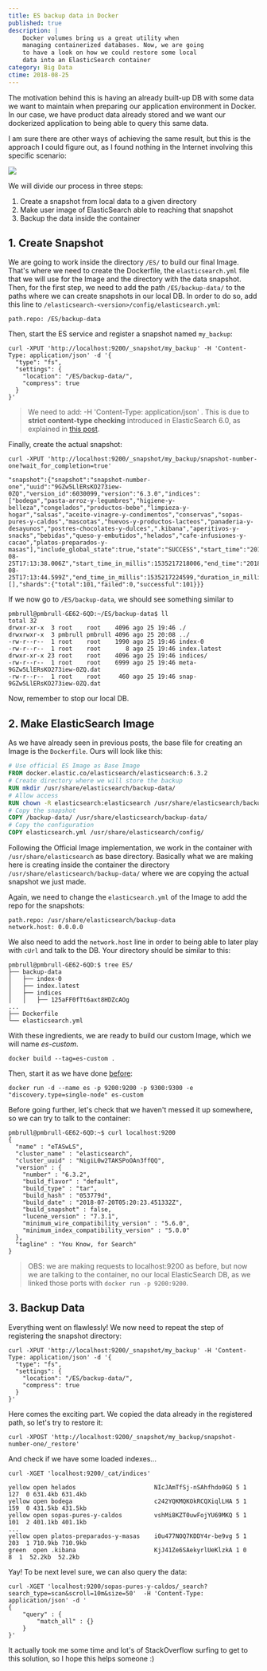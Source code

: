 ```yaml
---
title: ES backup data in Docker
published: true
description: |
    Docker volumes bring us a great utility when
    managing containerized databases. Now, we are going
    to have a look on how we could restore some local 
    data into an ElasticSearch container
category: Big Data
ctime: 2018-08-25
---
```


The motivation behind this is having an already built-up DB with some data we want to maintain when preparing our application environment in Docker. In our case, we have product data already stored and we want our dockerized application to being able to query this same data.

I am sure there are other ways of achieving the same result, but this is the approach I could figure out, as I found nothing in the Internet involving this specific scenario:

<img src="../../images/posts/bigdata/ES-restore.png" class="h-56 my-4 justify-center m-auto">

We will divide our process in three steps:

1. Create a snapshot from local data to a given directory
2. Make user image of ElasticSearch able to reaching that snapshot
3. Backup the data inside the container

## 1. Create Snapshot

We are going to work inside the directory `/ES/` to build our final Image. That's where we need to create the Dockerfile, the `elasticsearch.yml` file that we will use for the Image and the directory with the data snapshot. Then, for the first step, we need to add the path `/ES/backup-data/` to the paths where we can create snapshots in our local DB. In order to do so, add this line to `/elasticsearch-<version>/config/elasticsearch.yml`:

```
path.repo: /ES/backup-data
```

Then, start the ES service and register a snapshot named `my_backup`:

```
curl -XPUT 'http://localhost:9200/_snapshot/my_backup' -H 'Content-Type: application/json' -d '{
  "type": "fs",
  "settings": {
    "location": "/ES/backup-data/",
    "compress": true
  }
}'
```

> We need to add: -H 'Content-Type: application/json' . This is due to **strict content-type checking** introduced in ElasticSearch 6.0, as explained in [this post](https://www.elastic.co/blog/strict-content-type-checking-for-elasticsearch-rest-requests).

Finally, create the actual snapshot:

```
curl -XPUT 'http://localhost:9200/_snapshot/my_backup/snapshot-number-one?wait_for_completion=true'
```

```
"snapshot":{"snapshot":"snapshot-number-one","uuid":"9GZw5LlERsKO273iew-0ZQ","version_id":6030099,"version":"6.3.0","indices":["bodega","pasta-arroz-y-legumbres","higiene-y-belleza","congelados","productos-bebe","limpieza-y-hogar","salsas","aceite-vinagre-y-condimentos","conservas","sopas-pures-y-caldos","mascotas","huevos-y-productos-lacteos","panaderia-y-desayunos","postres-chocolates-y-dulces",".kibana","aperitivos-y-snacks","bebidas","queso-y-embutidos","helados","cafe-infusiones-y-cacao","platos-preparados-y-masas"],"include_global_state":true,"state":"SUCCESS","start_time":"2018-08-25T17:13:38.006Z","start_time_in_millis":1535217218006,"end_time":"2018-08-25T17:13:44.599Z","end_time_in_millis":1535217224599,"duration_in_millis":6593,"failures":[],"shards":{"total":101,"failed":0,"successful":101}}}
```

If we now go to `/ES/backup-data`, we should see something similar to

```
pmbrull@pmbrull-GE62-6QD:~/ES/backup-data$ ll
total 32
drwxr-xr-x  3 root    root    4096 ago 25 19:46 ./
drwxrwxr-x  3 pmbrull pmbrull 4096 ago 25 20:08 ../
-rw-r--r--  1 root    root    1990 ago 25 19:46 index-0
-rw-r--r--  1 root    root       8 ago 25 19:46 index.latest
drwxr-xr-x 23 root    root    4096 ago 25 19:46 indices/
-rw-r--r--  1 root    root    6999 ago 25 19:46 meta-9GZw5LlERsKO273iew-0ZQ.dat
-rw-r--r--  1 root    root     460 ago 25 19:46 snap-9GZw5LlERsKO273iew-0ZQ.dat
```

Now, remember to stop our local DB.

## 2. Make ElasticSearch Image

As we have already seen in previous posts, the base file for creating an Image is the `Dockerfile`. Ours will look like this:

```dockerfile
# Use official ES Image as Base Image
FROM docker.elastic.co/elasticsearch/elasticsearch:6.3.2
# Create directory where we will store the backup
RUN mkdir /usr/share/elasticsearch/backup-data/
# Allow access
RUN chown -R elasticsearch:elasticsearch /usr/share/elasticsearch/backup-data/
# Copy the snapshot
COPY /backup-data/ /usr/share/elasticsearch/backup-data/
# Copy the configuration
COPY elasticsearch.yml /usr/share/elasticsearch/config/
```

Following the Official Image implementation, we work in the container with `/usr/share/elasticsearch` as base directory. Basically what we are making here is creating inside the container the directory `/usr/share/elasticsearch/backup-data/` where we are copying the actual snapshot we just made. 

Again, we need to change the `elasticsearch.yml` of the Image to add the repo for the snapshots:

```
path.repo: /usr/share/elasticsearch/backup-data
network.host: 0.0.0.0
```

We also need to add the `network.host` line in order to being able to later play with `cUrl` and talk to the DB. Your directory should be similar to this:

```
pmbrull@pmbrull-GE62-6QD:$ tree ES/ 
├── backup-data
│   ├── index-0
│   ├── index.latest
│   ├── indices
│   │   ├── 125aFF0fTt6axt8HDZcAOg
...
├── Dockerfile
└── elasticsearch.yml
```

With these ingredients, we are ready to build our custom Image, which we will name *es-custom*.

```
docker build --tag=es-custom .
```

Then, start it as we have done [before](https://pmbrull.dev/post/bigdata-docker-multi-container-environments):

```
docker run -d --name es -p 9200:9200 -p 9300:9300 -e "discovery.type=single-node" es-custom
```

Before going further, let's check that we haven't messed it up somewhere, so we can try to talk to the container:

```
pmbrull@pmbrull-GE62-6QD:~$ curl localhost:9200
{
  "name" : "eTASwLS",
  "cluster_name" : "elasticsearch",
  "cluster_uuid" : "NigiL0w2TAKSPoOAn3ffQQ",
  "version" : {
    "number" : "6.3.2",
    "build_flavor" : "default",
    "build_type" : "tar",
    "build_hash" : "053779d",
    "build_date" : "2018-07-20T05:20:23.451332Z",
    "build_snapshot" : false,
    "lucene_version" : "7.3.1",
    "minimum_wire_compatibility_version" : "5.6.0",
    "minimum_index_compatibility_version" : "5.0.0"
  },
  "tagline" : "You Know, for Search"
}
```

> OBS: we are making requests to localhost:9200 as before, but now we are talking to the container, no our local ElasticSearch DB, as we linked those ports with `docker run -p 9200:9200`.



## 3. Backup Data

Everything went on flawlessly! We now need to repeat the step of registering the snapshot directory:

```
curl -XPUT 'http://localhost:9200/_snapshot/my_backup' -H 'Content-Type: application/json' -d '{
  "type": "fs",
  "settings": {
    "location": "/ES/backup-data/",
    "compress": true
  }
}'
```

Here comes the exciting part. We copied the data already in the registered path, so let's try to restore it:

```
curl -XPOST 'http://localhost:9200/_snapshot/my_backup/snapshot-number-one/_restore'
```

And check if we have some loaded indexes...

```
curl -XGET 'localhost:9200/_cat/indices'
```

```
yellow open helados                      NIcJAmTfSj-nSAhfhdo0GQ 5 1 127  0 631.4kb 631.4kb
yellow open bodega                       c242YQKMQKOkRCQXiqlLHA 5 1 159  0 431.5kb 431.5kb
yellow open sopas-pures-y-caldos         vshMi8KZT0uwFojYU69MKQ 5 1 101  2 401.1kb 401.1kb
...
yellow open platos-preparados-y-masas    i0u477NOQ7KDDY4r-be9vg 5 1 203  1 710.9kb 710.9kb
green  open .kibana                      KjJ41Ze6SAekyrlUeKlzkA 1 0   8  1  52.2kb  52.2kb
```

Yay! To be next level sure, we can also query the data:

```
curl -XGET 'localhost:9200/sopas-pures-y-caldos/_search?search_type=scan&scroll=10m&size=50'  -H 'Content-Type: application/json' -d '
{
    "query" : {
        "match_all" : {}
    }
}'
```

It actually took me some time and lot's of StackOverflow surfing to get to this solution, so I hope this helps someone :)
